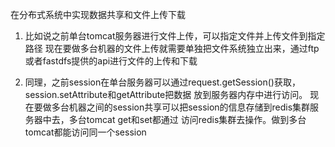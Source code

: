 在分布式系统中实现数据共享和文件上传下载

   1. 比如说之前单台tomcat服务器进行文件上传，可以指定文件并上传文件到指定路径
      现在要做多台机器的文件上传就需要单独把文件系统独立出来，通过ftp或者fastdfs提供的api进行文件的上传和下载
	  
   2. 同理，之前session在单台服务器可以通过request.getSession()获取，session.setAttribute和getAttribute把数据
      放到服务器内存中进行访问。
	  现在要做多台机器之间的session共享可以把session的信息存储到redis集群服务器中去，多台tomcat get和set都通过
	  访问redis集群去操作。做到多台tomcat都能访问同一个session
      